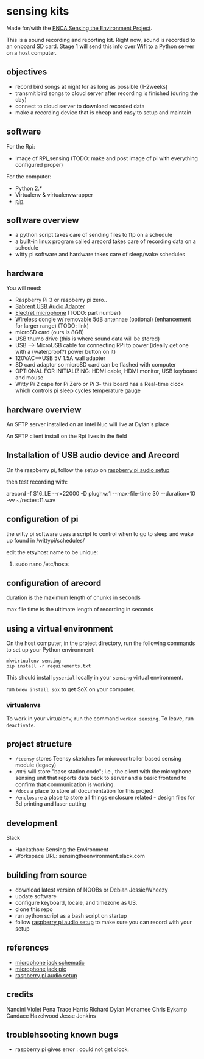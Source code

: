 # sensing kits

Made for/with the [PNCA Sensing the Environment Project](http://pnca.edu/makethinkcode/news/c/sensing_the_environment).

This is a sound recording and reporting kit. Right now, sound is recorded to an onboard SD card. 
Stage 1 will send this info over Wifi to a Python server on a host computer.

## objectives
- record bird songs at night for as long as possible (1-2weeks)
- transmit bird songs to cloud server after recording is finished (during the day)
- connect to cloud server to download recorded data
- make a recording device that is cheap and easy to setup and maintain

## software

For the Rpi:
- Image of RPi_sensing (TODO: make and post image of pi with everything configured proper) 

For the computer:
- Python 2.*
- Virtualenv & virtualenvwrapper
- [pip](https://pip.pypa.io/en/stable/)

## software overview

- a python script takes care of sending files to ftp on a schedule
- a built-in linux program called arecord takes care of recording data on a schedule
- witty pi software and hardware takes care of sleep/wake schedules

## hardware

You will need:
- Raspberry Pi 3 or raspberry pi zero..
- [Sabrent USB Audio Adapter](https://www.google.com/shopping/product/2306321428961959764?lsf=seller:6136318,store:15060907829491788201&prds=oid:7203634167783694949&q=usb+audio+adapter+sabrent+robotshop&hl=en&ei=m95mWrKnLcXQjwPul4DoAg&lsft=gclid:Cj0KCQiAtJbTBRDkARIsAIA0a5MivhP0sNqjmVP4I1P3m8pjSyolc1Mo8ve7HlB34PsM0rWNyHSgObgaAirHEALw_wcB)
- [Electret microphone](https://www.adafruit.com/product/1064) (TODO: part number)
- Wireless dongle w/ removable 5dB antennae (optional) (enhancement for larger range) (TODO: link)
- microSD card (ours is 8GB)
- USB thumb drive (this is where sound data will be stored)
- USB --> MicroUSB cable for connecting RPi to power (ideally get one with a (waterproof?) power button on it)
- 120VAC-->USB 5V 1.5A wall adapter
- SD card adaptor so microSD card can be flashed with computer
- OPTIONAL FOR INITIALIZING: HDMI cable, HDMI monitor, USB keyboard and mouse
- Witty Pi 2 cape for Pi Zero or Pi 3- this board has a Real-time clock which controls pi sleep cycles temperature gauge

## hardware overview

An SFTP server installed on an Intel Nuc  will live at Dylan's place  

An SFTP client install on the Rpi lives in the field

## Installation of USB audio device and Arecord

On the raspberry pi, follow the setup on [raspberry pi audio setup](http://www.g7smy.co.uk/2013/08/recording-sound-on-the-raspberry-pi/) 

then test recording with:

arecord -f S16_LE --r=22000 -D plughw:1 --max-file-time 30 --duration=10 -vv ~/rectest11.wav
 
## configuration of pi

the witty pi software uses a script to control when to go to sleep and wake up found in 
/wittypi/schedules/

edit the etsyhost name to be unique:

1. sudo nano /etc/hosts


## configuration of arecord

duration is the maximum length of chunks in seconds

max file time is the ultimate length of recording in seconds

## using a virtual environment

On the host computer, in the project directory, run the following commands to set up your Python environment:

```
mkvirtualenv sensing
pip install -r requirements.txt
```

This should install `pyserial` locally in your `sensing` virtual environment.

run `brew install sox` to get SoX on your computer.


### virtualenvs

To work in your virtualenv, run the command `workon sensing`. To leave, run `deactivate`.

## project structure

- `/teensy` stores Teensy sketches for microcontroller based sensing module (legacy)
- `/RPi` will store "base station code"; i.e., the client with the microphone sensing unit that reports data back to server and a basic frontend to confirm that communication is working.
- `/docs` a place to store all documentation for this project 
- `/enclosure` a place to store all things enclosure related - design files for 3d printing and laser cutting 

## development
Slack
- Hackathon: Sensing the Environment
- Workspace URL: sensingtheenvironment.slack.com 

## building from source
- download latest version of NOOBs or Debian Jessie/Wheezy 
- update software 
- configure keyboard, locale, and timezone as US.
- clone this repo 
- run python script as a bash script on startup
- follow [raspberry pi audio setup](http://www.g7smy.co.uk/2013/08/recording-sound-on-the-raspberry-pi/) to make sure you can record with your setup



## references
- [microphone jack schematic](https://electronics.stackexchange.com/questions/307430/confusion-about-trrs-jack-and-mic-input)
- [microphone jack pic](https://cdn.instructables.com/ORIG/FHZ/YTV8/GAPUWXXX/FHZYTV8GAPUWXXX.jpg)
- [raspberry pi audio setup](http://www.g7smy.co.uk/2013/08/recording-sound-on-the-raspberry-pi/)

## credits
Nandini
Violet Pena
Trace Harris
Richard
Dylan Mcnamee
Chris Eykamp
Candace Hazelwood
Jesse Jenkins

## troublehsooting known bugs

- raspberry pi gives error : could not get clock.